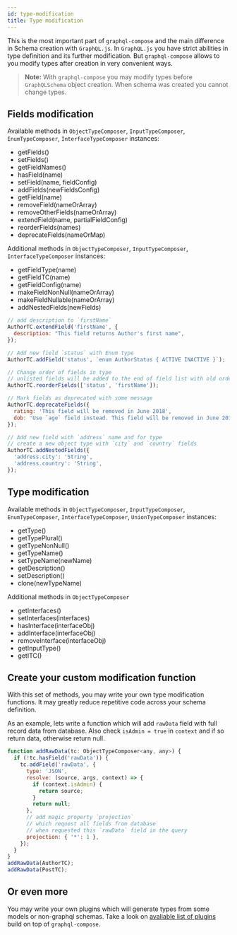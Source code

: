 ```yaml
---
id: type-modification
title: Type modification
---
```


This is the most important part of `graphql-compose` and the main difference in Schema creation with `GraphQL.js`. In `GraphQL.js` you have strict abilities in type definition and its further modification. But `graphql-compose` allows to you modify types after creation in very convenient ways.

> **Note:** With `graphql-compose` you may modify types before `GraphQLSchema` object creation. When schema was created you cannot change types.

## Fields modification

Available methods in `ObjectTypeComposer`, `InputTypeComposer`, `EnumTypeComposer`, `InterfaceTypeComposer` instances:

- getFields()
- setFields()
- getFieldNames()
- hasField(name)
- setField(name, fieldConfig)
- addFields(newFieldsConfig)
- getField(name)
- removeField(nameOrArray)
- removeOtherFields(nameOrArray)
- extendField(name, partialFieldConfig)
- reorderFields(names)
- deprecateFields(nameOrMap)

Additional methods in `ObjectTypeComposer`, `InputTypeComposer`, `InterfaceTypeComposer` instances:

- getFieldType(name)
- getFieldTC(name)
- getFieldConfig(name)
- makeFieldNonNull(nameOrArray)
- makeFieldNullable(nameOrArray)
- addNestedFields(newFields)

```js
// add description to `firstName`
AuthorTC.extendField('firstName', {
  description: "This field returns Author's first name",
});

// Add new field `status` with Enum type
AuthorTC.addField('status', `enum AuthorStatus { ACTIVE INACTIVE }`);

// Change order of fields in type
// unlisted fields will be added to the end of field list with old order
AuthorTC.reorderFields(['status', 'firstName']);

// Mark fields as deprecated with some message
AuthorTC.deprecateFields({
  rating: 'This field will be removed in June 2018',
  dob: 'Use `age` field instead. This field will be removed in June 2018',
});

// Add new field with `address` name and for type
// create a new object type with `city` and `country` fields
AuthorTC.addNestedFields({
  'address.city': 'String',
  'address.country': 'String',
});
```

## Type modification

Available methods in `ObjectTypeComposer`, `InputTypeComposer`, `EnumTypeComposer`, `InterfaceTypeComposer`, `UnionTypeComposer` instances:

- getType()
- getTypePlural()
- getTypeNonNull()
- getTypeName()
- setTypeName(newName)
- getDescription()
- setDescription()
- clone(newTypeName)

Additional methods in `ObjectTypeComposer`

- getInterfaces()
- setInterfaces(interfaces)
- hasInterface(interfaceObj)
- addInterface(interfaceObj)
- removeInterface(interfaceObj)
- getInputType()
- getITC()

## Create your custom modification function

With this set of methods, you may write your own type modification functions. It may greatly reduce repetitive code across your schema definition.

As an example, lets write a function which will add `rawData` field with full record data from database. Also check `isAdmin = true` in `context` and if so return data, otherwise return null.

```js
function addRawData(tc: ObjectTypeComposer<any, any>) {
  if (!tc.hasField('rawData')) {
    tc.addField('rawData', {
      type: 'JSON',
      resolve: (source, args, context) => {
        if (context.isAdmin) {
          return source;
        }
        return null;
      },
      // add magic property `projection`
      // which request all fields from database
      // when requested this `rawData` field in the query
      projection: { '*': 1 },
    });
  }
}
addRawData(AuthorTC);
addRawData(PostTC);
```

## Or even more

You may write your own plugins which will generate types from some models or non-graphql schemas. Take a look on [avaliable list of plugins](plugins/list-of-plugins.md) build on top of `graphql-compose`.

